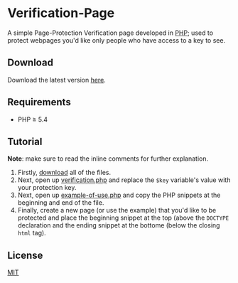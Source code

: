 # Verification-Page
A simple Page-Protection Verification page developed in [PHP](https://secure.php.net/); used to protect webpages you'd like only people who have access to a key to see.

## Download
Download the latest version [here](https://github.com/henry7720/PHP-Login-AND-Register/releases).

## Requirements
* PHP ≥ 5.4

## Tutorial
**Note**: make sure to read the inline comments for further explanation.
1. Firstly, [download](https://github.com/henry7720/Verification-Page/archive/master.zip) all of the files.
2. Next, open up [verification.php](verification.php) and replace the `$key` variable's value with your protection key.
3. Next, open up [example-of-use.php](example-of-use.php) and copy the PHP snippets at the beginning and end of the file.
4. Finally, create a new page (or use the example) that you'd like to be protected and place the beginning snippet at the top (above the `DOCTYPE` declaration and the ending snippet at the bottome (below the closing `html` tag).

## License
[MIT](LICENSE)
